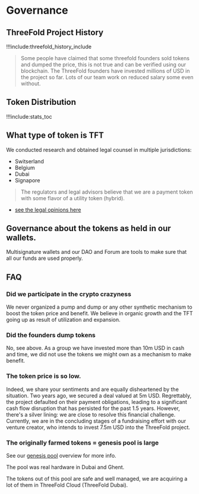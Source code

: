 # Governance

## ThreeFold Project History

!!!include:threefold_history_include

> Some people have claimed that some threefold founders sold tokens and dumped the price, this is not true and can be verified using our blockchain. The ThreeFold founders have invested millions of USD in the project so far. Lots of our team work on reduced salary some even without.

## Token Distribution

!!!include:stats_toc

## What type of token is TFT

We conducted research and obtained legal counsel in multiple jurisdictions:

- Switserland
- Belgium
- Dubai
- Signapore

> The regulators and legal advisors believe that we are a payment token with some flavor of a utility token (hybrid).

- [see the legal opinions here](https://drive.google.com/file/d/1kNu2cFjMkgqdadrOOQTTC5FPAM4OgKEb/view?usp=drive_link)

## Governance about the tokens as held in our wallets.

Multisignature wallets and our DAO and Forum are tools to make sure that all our funds are used properly.


## FAQ

### Did we participate in the crypto crazyness

We never organized a pump and dump or any other synthetic mechanism to boost the token price and benefit.
We believe in organic growth and the TFT going up as result of utilization and expansion.

### Did the founders dump tokens

No, see above. As a group we have invested more than 10m USD in cash and time, we did not use the tokens we might own as a mechanism to make benefit.

### The token price is so low.

Indeed, we share your sentiments and are equally disheartened by the situation. Two years ago, we secured a deal valued at 5m USD. Regrettably, the project defaulted on their payment obligations, leading to a significant cash flow disruption that has persisted for the past 1.5 years. However, there's a silver lining: we are close to resolve this financial challenge. Currently, we are in the concluding stages of a fundraising effort with our venture creator, who intends to invest 7.5m USD into the ThreeFold project.

### The originally farmed tokens = genesis pool is large

See our [genesis pool](genesis_pool) overview for more info.

The pool was real hardware in Dubai and Ghent.

The tokens out of this pool are safe and well managed, we are acquiring a lot of them in ThreeFold Cloud (ThreeFold Dubai).




